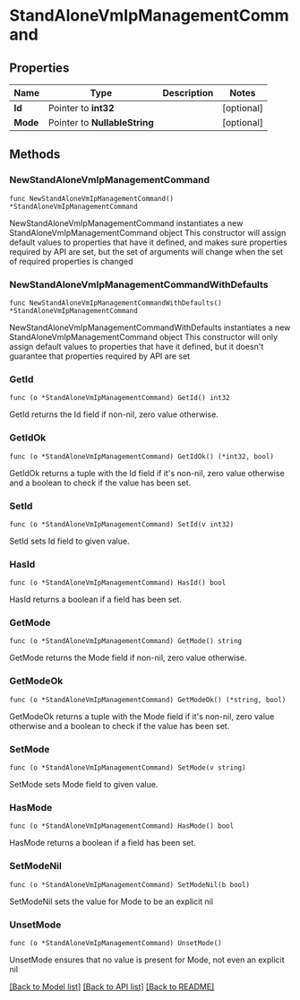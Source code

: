 # StandAloneVmIpManagementCommand

## Properties

Name | Type | Description | Notes
------------ | ------------- | ------------- | -------------
**Id** | Pointer to **int32** |  | [optional] 
**Mode** | Pointer to **NullableString** |  | [optional] 

## Methods

### NewStandAloneVmIpManagementCommand

`func NewStandAloneVmIpManagementCommand() *StandAloneVmIpManagementCommand`

NewStandAloneVmIpManagementCommand instantiates a new StandAloneVmIpManagementCommand object
This constructor will assign default values to properties that have it defined,
and makes sure properties required by API are set, but the set of arguments
will change when the set of required properties is changed

### NewStandAloneVmIpManagementCommandWithDefaults

`func NewStandAloneVmIpManagementCommandWithDefaults() *StandAloneVmIpManagementCommand`

NewStandAloneVmIpManagementCommandWithDefaults instantiates a new StandAloneVmIpManagementCommand object
This constructor will only assign default values to properties that have it defined,
but it doesn't guarantee that properties required by API are set

### GetId

`func (o *StandAloneVmIpManagementCommand) GetId() int32`

GetId returns the Id field if non-nil, zero value otherwise.

### GetIdOk

`func (o *StandAloneVmIpManagementCommand) GetIdOk() (*int32, bool)`

GetIdOk returns a tuple with the Id field if it's non-nil, zero value otherwise
and a boolean to check if the value has been set.

### SetId

`func (o *StandAloneVmIpManagementCommand) SetId(v int32)`

SetId sets Id field to given value.

### HasId

`func (o *StandAloneVmIpManagementCommand) HasId() bool`

HasId returns a boolean if a field has been set.

### GetMode

`func (o *StandAloneVmIpManagementCommand) GetMode() string`

GetMode returns the Mode field if non-nil, zero value otherwise.

### GetModeOk

`func (o *StandAloneVmIpManagementCommand) GetModeOk() (*string, bool)`

GetModeOk returns a tuple with the Mode field if it's non-nil, zero value otherwise
and a boolean to check if the value has been set.

### SetMode

`func (o *StandAloneVmIpManagementCommand) SetMode(v string)`

SetMode sets Mode field to given value.

### HasMode

`func (o *StandAloneVmIpManagementCommand) HasMode() bool`

HasMode returns a boolean if a field has been set.

### SetModeNil

`func (o *StandAloneVmIpManagementCommand) SetModeNil(b bool)`

 SetModeNil sets the value for Mode to be an explicit nil

### UnsetMode
`func (o *StandAloneVmIpManagementCommand) UnsetMode()`

UnsetMode ensures that no value is present for Mode, not even an explicit nil

[[Back to Model list]](../README.md#documentation-for-models) [[Back to API list]](../README.md#documentation-for-api-endpoints) [[Back to README]](../README.md)


